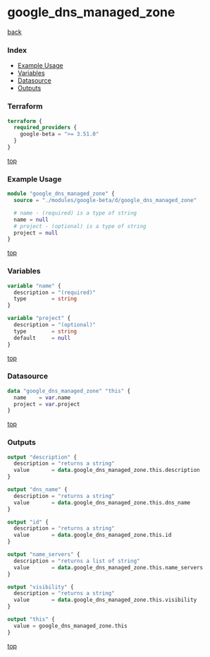 # google_dns_managed_zone

[back](../google-beta.md)

### Index

- [Example Usage](#example-usage)
- [Variables](#variables)
- [Datasource](#datasource)
- [Outputs](#outputs)

### Terraform

```terraform
terraform {
  required_providers {
    google-beta = ">= 3.51.0"
  }
}
```

[top](#index)

### Example Usage

```terraform
module "google_dns_managed_zone" {
  source = "./modules/google-beta/d/google_dns_managed_zone"

  # name - (required) is a type of string
  name = null
  # project - (optional) is a type of string
  project = null
}
```

[top](#index)

### Variables

```terraform
variable "name" {
  description = "(required)"
  type        = string
}

variable "project" {
  description = "(optional)"
  type        = string
  default     = null
}
```

[top](#index)

### Datasource

```terraform
data "google_dns_managed_zone" "this" {
  name    = var.name
  project = var.project
}
```

[top](#index)

### Outputs

```terraform
output "description" {
  description = "returns a string"
  value       = data.google_dns_managed_zone.this.description
}

output "dns_name" {
  description = "returns a string"
  value       = data.google_dns_managed_zone.this.dns_name
}

output "id" {
  description = "returns a string"
  value       = data.google_dns_managed_zone.this.id
}

output "name_servers" {
  description = "returns a list of string"
  value       = data.google_dns_managed_zone.this.name_servers
}

output "visibility" {
  description = "returns a string"
  value       = data.google_dns_managed_zone.this.visibility
}

output "this" {
  value = google_dns_managed_zone.this
}
```

[top](#index)